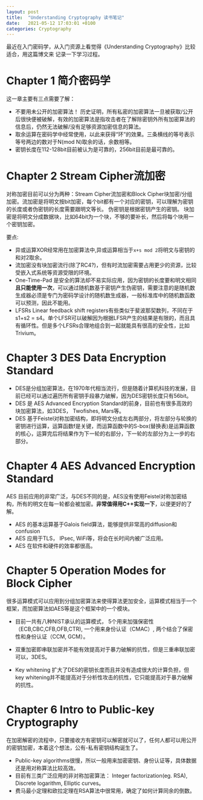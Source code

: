 ```yaml
---
layout: post
title:  "Understanding Cryptography 读书笔记"
date:   2021-05-12 17:03:01 +0100
categories: Cryptography
---
```


最近在入门密码学，从入门资源上看觉得《Understanding Cryptography》比较适合，用这篇博文来
记录一下学习过程。

# Chapter 1 简介密码学

这一章主要有三点需要了解：
- 不要用未公开的加密算法！ 历史证明，所有私密的加密算法一旦被获取/公开后很快便被破解，有效的加密算法是指攻击者在了解除密钥外所有加密算法的信息后，仍然无法破解/没有足够资源加密信息的算法。
- 取余运算在密码学中经常使用，以此来获得“环”的效果。三条横线的等号表示等号两边的数对于N(mod N)取余的话，余数相等。
- 密钥长度在112-128bit目前被认为是可靠的，256bit目前是最可靠的。

# Chapter 2 Stream Cipher流加密

对称加密目前可以分为两种：Stream Cipher流加密和Block Cipher块加密/分组加密。流加密是将明文按bit加密，每个bit都有一个对应的密钥，可以理解为密钥的长度或者伪密钥的长度需要跟明文等长。 伪密钥是根据密钥产生的密钥。 块加密是将明文分成数据块，比如64bit为一个块，不够的要补长，然后将每个块用一个密钥加密。

要点:
- 异或运算XOR经常用在加密算法中,异或运算相当于`x+s mod 2`将明文与密钥的和对2取余。
- 流加密没有块加密流行(除了RC4?)，但有时流加密需要占用更少的资源，比较受嵌入式系统等资源受限的环境。
- One-Time-Pad 是安全的算法却不易实际应用，因为密钥的长度要和明文相同**且只能使用一次**，可以通过随机数基于密钥产生伪密钥，需要注意的是随机数生成器必须是专门为密码学设计的随机数生成器，一般标准库中的随机数函数可以预测，因此不能用。
- LFSRs Linear feedback shift registers有些类似于斐波那契数列，不同在于s1+s2 = s4。单个LFSR可以破解因为根据LFSR产生的结果是有限的，而且具有循环性。但是多个LFSRs合理地组合到一起就能具有很高的安全性，比如Trivium。

# Chapter 3 DES Data Encryption Standard

- DES是分组加密算法，在1970年代相当流行，但是随着计算机科技的发展，目前已经可以通过遍历所有密钥手段暴力破解，因为DES密钥长度只有56bit。
- DES 是 AES Advanced Encryption Standard的前身，目前也有很多高效的块加密算法，如3DES， Twofishes, Mars等。
- DES 基于Feistel对称加密结构，即将明文分成左右两部分，将左部分与轮换的密钥进行运算，运算函数f是关键，而运算函数中的S-box(替换表)是运算函数的核心，运算完后将结果作为下一轮的右部分，下一轮的左部分为上一步的右部分。

# Chapter 4 AES Advanced Encryption Standard

AES 目前应用的非常广泛，与DES不同的是，AES没有使用Feistel对称加密结构，所有的明文在每一轮都会被加密。**非常值得用C++实现一下**，以便更好的了解。

- AES 的基本运算基于Galois field算法，能够提供非常高的diffusion和confusion
- AES 应用于TLS， IPsec, WiFi等，将会在长时间内被广泛应用。
- AES 在软件和硬件的效率都很高。

# Chapter 5 Operation Modes for Block Cipher

很多运算模式可以应用到分组加密算法来使得算法更加安全，运算模式相当于一个框架，而加密算法如AES等是这个框架中的一个模块。

- 目前一共有八种NIST承认的运算模式， 5个用来加强保密性（ECB,CBC,CFB,OFB,CTR), 一个用来身份认证（CMAC）, 两个结合了保密性和身份认证（CCM, GCM）。

- 双重加密即串联加密并不能有效提高对于暴力破解的抗性，但是三重串联加密可以，3DES。
- Key whitening 扩大了DES的密钥长度而且并没有造成很大的计算负担，但key whitening并不能提高对于分析性攻击的抗性，它只能提高对于暴力破解的抗性。

# Chapter 6 Intro to Public-key Cryptography
在加密解密的流程中，只要接收方有密钥可以解密就可以了，任何人都可以用公开的密钥加密，本着这个想法，公有-私有密钥结构诞生了。

- Public-key algorithms很慢，所以一般用来加密密钥、身份认证等，具体数据还是用对称算法比较高效。
- 目前有三类广泛应用的非对称加密算法： Integer factorization(eg. RSA), Discrete logarithm, Elliptic curves。
- 费马最小定理和欧拉定理在RSA算法中很常用，确定了如何计算同余的倒数。
